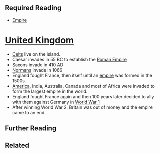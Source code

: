 ## Required Reading
- [Empire](https://github.com/robs898/bongo/blob/master/Empire.md)

# [United Kingdom](https://github.com/robs898/bongo/blob/master/UK.md)
- [Celts](https://github.com/robs898/bongo/blob/master/Celts.md) live on the island.
- Caesar invades in 55 BC to establish the [Roman Empire](https://github.com/robs898/bongo/blob/master/Italy.md)
- Saxons invade in 410 AD
- [Normans](https://github.com/robs898/bongo/blob/master/France.md) invade in 1066
- England fought France, then itself until an [empire](https://github.com/robs898/bongo/blob/master/Empire.md) was formed in the 1500s.
- [America](https://github.com/robs898/bongo/blob/master/USA.md), India, Australia, Canada and most of Africa were invaded to form the largest empire in the world.
- England fought France again and then 100 years later decided to ally with them against Germany in [World War 1](https://github.com/robs898/bongo/blob/master/WW1.md)
- After winning World War 2, Britain was out of money and the empire came to an end.

## Further Reading

## Related
